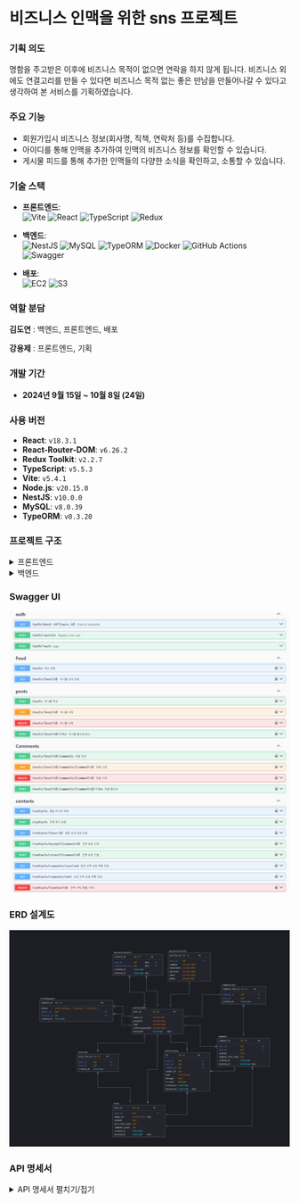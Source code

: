 # 비즈니스 인맥을 위한 sns 프로젝트

### 기획 의도
명함을 주고받은 이후에 비즈니스 목적이 없으면 연락을 하지 않게 됩니다.
비즈니스 외에도 연결고리를 만들 수 있다면 비즈니스 목적 없는 좋은 만남을 만들어나갈 수 있다고 생각하여
본 서비스를 기획하였습니다.

### 주요 기능
- 회원가입시 비즈니스 정보(회사명, 직책, 연락처 등)를 수집합니다.
- 아이디를 통해 인맥을 추가하여 인맥의 비즈니스 정보를 확인할 수 있습니다.
- 게시물 피드를 통해 추가한 인맥들의 다양한 소식을 확인하고, 소통할 수 있습니다.

### 기술 스택
- **프론트엔드**:  
  ![Vite](https://img.shields.io/badge/Vite-646CFF?style=for-the-badge&logo=vite&logoColor=white)
  ![React](https://img.shields.io/badge/React-61DAFB?style=for-the-badge&logo=react&logoColor=black)
  ![TypeScript](https://img.shields.io/badge/TypeScript-3178C6?style=for-the-badge&logo=typescript&logoColor=white)
  ![Redux](https://img.shields.io/badge/Redux-764ABC?style=for-the-badge&logo=redux&logoColor=white)

- **백엔드**:  
  ![NestJS](https://img.shields.io/badge/NestJS-E0234E?style=for-the-badge&logo=nestjs&logoColor=white)
  ![MySQL](https://img.shields.io/badge/MySQL-4479A1?style=for-the-badge&logo=mysql&logoColor=white)
  ![TypeORM](https://img.shields.io/badge/TypeORM-FF5733?style=for-the-badge&logo=typeorm&logoColor=white)
  ![Docker](https://img.shields.io/badge/Docker-2496ED?style=for-the-badge&logo=docker&logoColor=white)
  ![GitHub Actions](https://img.shields.io/badge/GitHub%20Actions-2088FF?style=for-the-badge&logo=github-actions&logoColor=white)
  ![Swagger](https://img.shields.io/badge/Swagger-85EA2D?style=for-the-badge&logo=swagger&logoColor=black)

- **배포**:  
![EC2](https://img.shields.io/badge/Amazon%20EC2-FF9900?style=for-the-badge&logo=amazon-ec2&logoColor=white)
  ![S3](https://img.shields.io/badge/Amazon%20S3-569A31?style=for-the-badge&logo=amazon-s3&logoColor=white)

### 역할 분담
**김도연** : 백엔드, 프론트엔드, 배포

**강용제** : 프론트엔드, 기획

### 개발 기간
- **2024년 9월 15일 ~ 10월 8일 (24일)**

### 사용 버전
- **React**: `v18.3.1`
- **React-Router-DOM**: `v6.26.2`
- **Redux Toolkit**: `v2.2.7`
- **TypeScript**: `v5.5.3`
- **Vite**: `v5.4.1`
- **Node.js**: `v20.15.0`
- **NestJS**: `v10.0.0`
- **MySQL**: `v8.0.39`
- **TypeORM**: `v0.3.20`

### 프로젝트 구조
<details>
<summary>프론트엔드</summary>
  
```bash
Devlntro_front/
│
│
├── src/
│   ├── api/
│   │   ├── axiosInstance.ts
│   │   └── useAuthRedirect.ts
│   │
│   ├── assets/
│   │   └── react.svg
│   │
│   ├── components/
│   │   ├── FeedDetail.tsx
│   │   ├── NavBar.tsx
│   │   ├── PasswordChange.tsx
│   │   └── ProtectedRoute.tsx
│   │
│   ├── contexts/
│   │   └── AuthContext.tsx
│   │
│   ├── pages/
│   │   ├── CreatePostPage.tsx
│   │   ├── FeedPage.tsx
│   │   ├── FriendsFeedPage.tsx
│   │   ├── FriendsPage.tsx
│   │   ├── LoginPage.tsx
│   │   ├── MyPage.tsx
│   │   └── SignUpPage.tsx
│   │
│   ├── redux/
│   │   ├── store.ts
│   │   ├── userSlice.ts
│   │   └── notificationSlice.ts
│   │
│   ├── App.css
│   ├── App.tsx
│   ├── index.css
│   └── main.tsx
│
├── .env.development
├── .env.production
├── .eslintrc.cjs
├── .gitignore
├── index.html
├── package-lock.json
├── package.json
├── README.md
├── tsconfig.json
├── tsconfig.node.json
└── vite.config.ts

```

- `src/`: 소스 코드를 포함하는 메인 디렉토리
  - `api/`: API 관련 설정 및 인스턴스
  - `assets/`: 이미지 등의 정적 자원
  - `components/`: 재사용 가능한 React 컴포넌트
  - `contexts/`: React Context API를 사용한 상태 관리
  - `pages/`: 각 페이지를 나타내는 컴포넌트
  - `redux/`: Redux 관련 파일 (스토어 설정, 슬라이스 등)
- `.env.development` 및 `.env.production`: 개발 및 프로덕션 환경 변수 설정
- `vite.config.ts`: Vite 설정 파일
- `package.json`: 프로젝트 의존성 및 스크립트 정의
</details>

<details>
<summary>백엔드</summary>
  
```bash
Devlntro_api/
│
├── src/
│   ├── auth/
│   │   ├── auth.controller.ts
│   │   ├── auth.module.ts
│   │   ├── auth.service.ts
│   │   ├── auth.controller.spec.ts
│   │   ├── auth.service.spec.ts
│   │   ├── jwt-auth.guard.ts
│   │   ├── jwt.strategy.ts
│   │   └── dto/
│   │       ├── comment.dto.ts
│   │
│   ├── comment/
│   │   ├── comment.controller.ts
│   │   ├── comment.module.ts
│   │   ├── comment.service.ts
│   │   └── dto/
│   │       ├── comment.dto.ts
│   │
│   ├── common/
│   ├── contacts/
│   │   ├── contacts.controller.ts
│   │   ├── contacts.module.ts
│   │   ├── contacts.service.ts
│   │   └── dto/
│   │       ├── create-contact.dto.ts
│   │
│   ├── controllers/
│   │   └── sample.controller.ts
│   ├── dto/
│   │   ├── feed-query.dto.ts
│   │   ├── sample.dto.ts
│   ├── entities/
│   │   ├── business-contact.entity.ts
│   │   ├── business-profile.entity.ts
│   │   ├── comment-like.entity.ts
│   │   ├── comment.entity.ts
│   │   ├── friend-request.entity.ts
│   │   ├── notification.entity.ts
│   │   ├── post-like.entity.ts
│   │   ├── post.entity.ts
│   │   └── user-account.entity.ts
│   ├── feed/
│   │   ├── feed.controller.ts
│   │   ├── feed.module.ts
│   │   ├── feed.service.ts
│   ├── migrations/
│   │   ├── 1726495772853-InitialMigration.ts
│   │   ├── 1726674158617-RenameLikes.ts
│   │   ├── 1726743763543-AddDeletedAtToPost.ts
│   │   ├── 1726757374843-AddDeletedAtToUser.ts
│   │   ├── 1726844599137-AddConfirmPassword.ts
│   │   ├── 1727088144419-CreateFriendRequest.ts
│   │   ├── 1727102625007-AddDeleteAtToNotification.ts
│   │   ├── 1727185582581-UpdateRemainingTokens.ts
│   │   ├── 1727956898358-CreateNotificationEntity.ts
│   │   ├── 1727963072309-AddPostIdAndUserIdToPost.ts
│   │   └── 1728369960382-AddDeletedAtToPostLike.ts
│   ├── notification/
│   │   ├── notifications.controller.ts
│   │   ├── notifications.module.ts
│   │   ├── notifications.service.ts
│   ├── post/
│   │   ├── post.controller.ts
│   │   ├── post.module.ts
│   │   ├── post.service.ts
│   │   └── dto/
│   │       ├── post.dto.ts
│   ├── s3/
│   │   └── s3.module.ts
│   ├── seeds/
│   │   └── initial-data.seed.ts
│   ├── services/
│   │   ├── feed-filter.service.ts
│   │   ├── sorting-service.ts
│   ├── user/
│   │   ├── dto/
│   │   ├── user.controller.ts
│   │   ├── user.module.ts
│   │   ├── user.service.ts
│   ├── app.controller.spec.ts
│   ├── app.controller.ts
│   ├── app.module.ts
│   ├── app.service.ts
│   ├── main.ts
│   └── ormconfig.ts
├── test/
├── .dockerignore
├── .env
├── .eslintrc.js
├── .gitignore
├── .prettierrc
├── Dockerfile
├── nest-cli.json
├── package-lock.json
├── package.json
└── README.md
```
- `src`: 메인 소스 코드 디렉토리
- `auth`: 인증 관련 모듈, 컨트롤러, 서비스
- `users`: 사용자 관리 관련 모듈, 컨트롤러, 서비스, DTO
- `posts`: 게시물 관리 관련 모듈, 컨트롤러, 서비스, DTO
- `comments`: 댓글 관리 관련 모듈, 컨트롤러, 서비스, DTO
- `contacts`: 인맥 관리 관련 모듈, 컨트롤러, 서비스, DTO
- `feed`: 사용자 피드 관련 기능, 모듈, 서비스
- `notifications`: 알림 관련 모듈, 컨트롤러, 서비스
- `s3`: S3 관련 파일 업로드 모듈
- `migrations`: 데이터베이스 마이그레이션 파일들
- `seeds`: 데이터베이스 초기 데이터를 위한 시드 파일
- `services`: 여러 기능에 대한 서비스 레이어 코드
  - `feed-filter.service.ts`: 피드 필터링 로직을 처리하는 서비스
  - `sorting-service.ts`: 정렬 로직을 처리하는 서비스
- `database`: 데이터베이스 연결 설정 모듈
- `common`: 공통으로 사용되는 필터, 파이프라인 등
- `config`: 환경 설정 관련 파일
- `controllers`: 기타 컨트롤러 코드 모음
- `dto`: 공통 데이터 전송 객체 (DTO) 모음
- `entities`: 데이터베이스 엔티티 정의
  - `post.entity.ts`: 게시물 관련 엔티티 정의
  - `comment.entity.ts`: 댓글 관련 엔티티 정의
  - `user-account.entity.ts`: 사용자 계정 관련 엔티티 정의
  - `notification.entity.ts`: 알림 관련 엔티티 정의
- `main.ts`: 백엔드 애플리케이션의 진입점
- `.env`: 환경 변수 파일
- `.dockerignore`: Docker 관련 불필요 파일 제외
- `Dockerfile`: Docker 설정 파일
- `.eslintrc.js`: ESLint 설정 파일
- `.prettierrc`: Prettier 설정 파일
- `ormconfig.ts`: TypeORM 설정 파일
- `package.json`: 프로젝트 의존성 및 스크립트 정의
- `tsconfig.json`: TypeScript 설정 파일
- `README.md`: 프로젝트 설명 문서


</details>

### Swagger UI
![Swagger UI](./images/SwaggerUI.png)

### ERD 설계도
![ERD 설계도](./images/erd_diagram.png)

### API 명세서
<details>
<summary>API 명세서 펼치기/접기</summary>

## 1. 인증 및 사용자 관리
<details>
<summary>1.1 아이디 중복 검사</summary>

- **엔드포인트**: GET /auth/check-id/{login_id}
- **응답**:
    - 사용 **가능** (200 OK):
        
        ```json
        {
          "statusCode": 200,
          "message": "사용 가능한 아이디입니다."
        }
        ```
        
    - 사용 **불가** (200 OK):
        
        ```json
        {
          "statusCode": 200,
          "message": "이미 사용 중인 아이디입니다."
        }
        ```
</details>        

<details>
<summary>1.2 회원가입</summary>

- **엔드포인트**: POST /auth/register
- **요청 본문**:
    
    ```json
    {
      "login_id": "String",
      "password": "String",
      "confirmPassword": "String",
      "name": "String",
      "company": "String",
      "department": "String",
      "position": "String",
      "email": "String",
      "phone": "String"
    }
    ```
    
- **응답**:
    - **성공** (201 OK):
        
        ```json
        {
          "statusCode": 201,
          "message": "회원가입이 성공적으로 완료되었습니다.",
          "userId": "Number"
        }
        ```
        
    
    - **아이디 중복** (400 Bad Request):
        
        ```json
        {
          "statusCode": 400,
          "message": "이미 존재하는 아이디입니다.",
          "error": "Bad Request"
        }
        ```
        
    - **비밀번호 불일치** (400 Bad Request)
    - **서버 내부 에러**
        
        ```json
        {
          "statusCode": 400,
          "message": "비밀번호와 확인 비밀번호가 일치하지 않습니다.",
          "error": "Bad Request"
        }
        ```
</details>        

<details>
<summary>1.3 로그인</summary>

- **엔드포인트**: POST /auth/login
- **요청 본문**:
    
    ```json
    {
      "login_id": "String",
      "password": "String"
    }
    
    ```
    
- **응답**:
    - 성공 (200 OK):
        
        ```json
        {
          "statusCode": 200,
          "message": "로그인 성공",
          "token": "JWT_TOKEN",
          "userId": "Number"
        }
        
        ```
        
    - 실패 (401 Unauthorized):
        
        ```json
        {
          "statusCode": 401,
          "message": "아이디 또는 비밀번호가 잘못되었습니다.",
          "error": "Unauthorized"
        }
        ```
</details>        

## 2. 게시물 조회 (통합 엔드포인트)

<details>
<summary>2.1 피드 조회 (메인 페이지, 내 게시물, 특정 유저 게시물 조회)</summary>

- **엔드포인트**: `GET /posts`
- **헤더**: `Authorization: Bearer {JWT_TOKEN}`
- **쿼리 파라미터**:
    - `sort`: `"latest"`, `"likes"`, `"comments"` (정렬 기준 선택, 기본값은 `"latest"`)
    - `filter`: `"all"`, `"own"`, `"specific"` (게시물 필터링)
    - `specificUserId`: 특정 유저 게시물 조회 시 필요한 유저 ID

### **요청 예시**:

- **메인 페이지 (본인 + 인맥 게시물)**:
    
    ```sql
    GET /posts?filter=all&sort=latest
    ```
    
- **내 게시물 조회 (마이 게시물)**:
    
    ```bash
    GET /posts?filter=own&sort=latest
    ```
    
- **특정 유저 페이지 (특정 유저 게시물)**:
    
    ```sql
    GET /posts?filter=specific&specificUserId=123&sort=comments
    ```
    

### **응답 예시**:

### 성공 (200 OK):

```json
{
  "statusCode": 200,
  "message": "피드를 성공적으로 조회했습니다.",
  "posts": [
    {
      "postId": 123,
      "createrId": 456,
      "createrName": "홍길동",
      "createdAt": "2024-09-18T12:34:56.000Z",
      "imageUrl": "https://example.com/image.jpg",
      "isOwnPost": true},
    {
      "postId": 124,
      "createrId": 789,
      "createrName": "김철수",
      "createdAt": "2024-09-18T13:00:00.000Z",
      "imageUrl": "https://example.com/image2.jpg",
      "isOwnPost": false}
  ]
}
```

### 잘못된 파라미터 (400 Bad Request):

```json
{
  "statusCode": 400,
  "message": "잘못된 요청입니다. specificUserId가 필요합니다.",
  "error": "Bad Request"
}
```

### 게시물 없음 (404 Not Found):

```json
{
  "statusCode": 404,
  "message": "해당 게시물을 찾을 수 없습니다.",
  "error": "Not Found"
}
```

---
</details>

<details>
<summary>2.2 게시물 상세 조회</summary>

- **엔드포인트**: `GET /posts/{postId}`
- **헤더**: `Authorization: Bearer {JWT_TOKEN}`

### **응답 예시**:

### 성공 (200 OK):

```json
{
  "statusCode": 200,
  "message": "게시물을 성공적으로 조회했습니다.",
  "postId": 123,
  "createrId": 456,
  "createrName": "홍길동",
  "createdAt": "2024-09-18T12:34:56.000Z",
  "imageUrl": "https://example.com/image.jpg",
  "content": "이 게시물의 내용입니다.",
  "likesCount": 42,
  "commentsCount": 10,
  "isOwnPost": true,
  "comments": [
    {
      "commentId": 1,
      "authorName": "김철수",
      "content": "멋진 게시물이네요!",
      "createdAt": "2024-09-18T12:45:00.000Z"
    },
    {
      "commentId": 2,
      "authorName": "이영희",
      "content": "좋은 글 감사합니다.",
      "createdAt": "2024-09-18T13:00:00.000Z"
      "likeCount": "2"
    }
  ],
  "likes": [
    {
      "userId": 789,
      "userName": "김철수"
    },
    {
      "userId": 890,
      "userName": "이영희"
    }
  ]
}
```

### 유효하지 않은 게시물 ID (400 Bad Request):

```json
{
  "statusCode": 400,
  "message": "유효하지 않은 게시물 ID입니다.",
  "error": "Bad Request"
}
```

### 게시물 없음 (404 Not Found):

```json
{
  "statusCode": 404,
  "message": "해당 게시물을 찾을 수 없습니다.",
  "error": "Not Found"
}
```
</details>

## 3. 게시물 관리

<details>
<summary>3.1 게시물 작성</summary>

- **엔드포인트**: POST /posts
- **헤더**: Authorization: Bearer {JWT_TOKEN}
- **요청 본문**:
    - **Form Data**:
        - `content`: String (필수) - 게시물 내용
        - `image`: File (선택) - 업로드할 이미지 파일
- **응답**:
    - **성공** (201 Created):
        
        ```json
        {
          "statusCode": 201,
          "message": "게시물이 성공적으로 작성되었습니다.",
          "postId": "Number"
        }
        ```
        
    - **실패** (400 Bad Request):
        
        ```json
        {
          "statusCode": 400,
          "message": "게시물 작성에 실패했습니다. 필수 필드를 확인해주세요.",
          "error": "Bad Request"
        }
        ```
</details>        

<details>
<summary>3.2 게시물 수정</summary>

- **엔드포인트**: PUT /posts/{postId}
- **헤더**: Authorization: Bearer {JWT_TOKEN}
- **요청 본문**:
    - **Form Data**:
        - `content`: String (선택) - 게시물 내용
        - `image`: File (선택) - 새로 업로드할 이미지 파일
- **응답**:
    - **성공** (200 OK):
        
        ```json
        {
          "statusCode": 200,
          "message": "게시물이 성공적으로 수정되었습니다."
        }
        ```
        
    - **실패** (400 Bad Request):
        
        ```json
        {
          "statusCode": 400,
          "message": "게시물 수정에 실패했습니다. 유효한 데이터를 입력해주세요.",
          "error": "Bad Request"
        }
        ```
        
    - **실패** (404 Not Found):
        
        ```json
        {
          "statusCode": 404,
          "message": "게시물을 찾을 수 없습니다.",
          "error": "Not Found"
        }
        
        ```
</details>        

<details>
<summary>3.3 게시물 삭제</summary>

- **엔드포인트**: DELETE /posts/{postId}
- **헤더**: Authorization: Bearer {JWT_TOKEN}
- **응답**:
    - **성공** (200 OK):
        
        ```json
        {
          "statusCode": 200,
          "message": "게시물이 성공적으로 삭제되었습니다."
        }
        ```
        
    - **실패** (404 Not Found):
        
        ```json
        {
          "statusCode": 404,
          "message": "게시물을 찾을 수 없습니다.",
          "error": "Not Found"
        }
        ```
</details>        

<details>
<summary>3.4 게시물 좋아요</summary>

- **엔드포인트**: POST /posts/{postId}/like
- **헤더**: Authorization: Bearer {JWT_TOKEN}
- **응답**:
    - **성공** (200 OK):
        
        ```json
        {
          "statusCode": 200,
          "message": "게시물에 좋아요를 눌렀습니다.",
          "likeCount": "Number"
        }
        ```
        
    - **성공** (200 OK) - 좋아요 취소:
        
        ```json
        {
          "statusCode": 200,
          "message": "게시물 좋아요를 취소했습니다.",
          "likeCount": "Number"
        }
        ```
        
    - **실패** (404 Not Found):
        
        ```json
        {
          "statusCode": 404,
          "message": "게시물을 찾을 수 없습니다.",
          "error": "Not Found"
        }
        ```
 </details>       

## 4. 댓글관리

<details>
<summary>댓글 작성</summary>

- **엔드포인트**: POST /posts/{postId}/comments
- **헤더**: Authorization: Bearer {JWT_TOKEN}
- **요청 본문**:
    
    ```json
    {
      "content": "String"
    }
    ```
    
- **응답**:
    - **성공** (201 Created):
        
        ```json
        {
          "statusCode": 201,
          "message": "댓글이 성공적으로 작성되었습니다.",
          "commentId": "Number"
        }
        ```
        
    - **실패** (400 Bad Request):
        
        ```json
        {
          "statusCode": 400,
          "message": "댓글 작성에 실패했습니다. 내용을 입력해주세요.",
          "error": "Bad Request"
        }
        ```
</details>        

<details>
<summary>댓글 수정</summary>

- **엔드포인트**: PUT /posts/{postId}/comments/{commentId}
- **헤더**: Authorization: Bearer {JWT_TOKEN}
- **요청 본문**:
    
    ```json
    {
      "content": "String"
    }
    ```
    

**응답**

- **성공** (200 OK):
    
    ```json
    {
      "statusCode": 200,
      "message": "댓글이 성공적으로 수정되었습니다."
    }
    ```
    
- **실패** (400 Bad Request):
    
    ```json
    {
      "statusCode": 400,
      "message": "댓글 수정에 실패했습니다. 유효한 내용을 입력해주세요.",
      "error": "Bad Request"
    }
    ```
    
- **실패** (404 Not Found):
    
    ```json
    {
      "statusCode": 404,
      "message": "댓글을 찾을 수 없습니다.",
      "error": "Not Found"
    }
    ```
</details>     

<details>
<summary>댓글 삭제</summary>

- **엔드포인트**: DELETE /posts/{postId}/comments/{commentId}
- **헤더**: Authorization: Bearer {JWT_TOKEN}
- **응답**:
    - **성공** (200 OK):
        
        ```json
        {
          "statusCode": 200,
          "message": "댓글이 성공적으로 삭제되었습니다."
        }
        ```
        
    - **실패** (404 Not Found):
        
        ```json
        {
          "statusCode": 404,
          "message": "댓글을 찾을 수 없습니다.",
          "error": "Not Found"
        }
        ```
</details>

<details>
<summary>댓글 좋아요</summary>

- **엔드포인트**: POST /posts/{postId}/comments/{commentId}/like
- **헤더**: Authorization: Bearer {JWT_TOKEN}
- **응답**:
    - **성공** (200 OK) - 좋아요 추가:
        
        ```json
        {
          "statusCode": 200,
          "message": "댓글에 좋아요를 눌렀습니다.",
          "likeCount": "Number"
        }
        ```
        
    - **성공** (200 OK) - 좋아요 취소:
        
        ```json
        {
          "statusCode": 200,
          "message": "댓글 좋아요를 취소했습니다.",
          "likeCount": "Number"
        }
        ```
        
    - **실패** (404 Not Found):
        
        ```json
        {
          "statusCode": 404,
          "message": "댓글을 찾을 수 없습니다.",
          "error": "Not Found"
        }

        ```
</details>        

## 5. 명함 관리

<details>
<summary>5.1 명함 리스트 조회</summary>

- **엔드포인트**: GET /contacts
- **헤더**: `Authorization: Bearer {JWT_TOKEN}`
- **응답**:
    - 성공 (200 OK):
        
        ```json
        {
          "statusCode": 200,
          "message": "명함 리스트를 성공적으로 조회했습니다.",
          "contacts": [
            {
              "userId": "Number",
              "name": "String",
              "company": "String",
              "department": "String"
            }
          ]
        }
        ```
        
    - 실패 (400 Bad Request):
        
        ```json
        {
          "statusCode": 400,
          "message": "잘못된 요청입니다.",
          "error": "Bad Request"
        }
        ```
        
    - 실패 (404 Not Found):
        
        ```json
        {
          "statusCode": 404,
          "message": "명함 리스트를 찾을 수 없습니다.",
          "error": "Not Found"
        }
        ```
</details>        

<details>
<summary>5.2 명함 상세 정보 조회</summary>

- **엔드포인트**: GET /contacts/{userId}
- **헤더**: `Authorization: Bearer {JWT_TOKEN}`
- **응답**:
    - 성공 (200 OK):
        
        ```json
        {
          "statusCode": 200,
          "message": "명함 상세 정보를 성공적으로 조회했습니다.",
          "contact": {
            "userId": "Number",
            "name": "String",
            "company": "String",
            "department": "String",
            "position": "String",
            "email": "String",
            "phone": "String"
          }
        }
        ```
        
    - 실패 (400 Bad Request):
        
        ```json
        {
          "statusCode": 400,
          "message": "유효하지 않은 사용자 ID입니다.",
          "error": "Bad Request"
        }
        ```
        
    - 실패 (404 Not Found):
        
        ```json
        {
          "statusCode": 404,
          "message": "해당 사용자의 명함을 찾을 수 없습니다.",
          "error": "Not Found"
        }
        ```
</details>        

<details>
<summary>5.3 인맥 추가 (명함 추가)</summary>

- **엔드포인트**: POST /contacts
- **헤더**: `Authorization: Bearer {JWT_TOKEN}`
- **요청 본문**:
    
    ```json
    {
      "loginId": "Number"
    }
    ```
    
- **응답**:
    - 성공 (201 Created):
        
        ```json
        {
          "statusCode": 201,
          "message": "인맥이 요청이 성공적으로 추가되었습니다.",
          "contactId": "Number"
        }
        ```
        
    - 실패 (400 Bad Request):
        
        ```json
        {
          "statusCode": 400,
          "message": "대상 사용자를 찾을 수 없습니다.",
          "error": "Bad Request"
        }
        ```
        
    - 실패 (409 Conflict):
        
        ```json
        {
          "statusCode": 409,
          "message": "이미 인맥 요청을 보냈거나 인맥 관계가 존재합니다.",
          "error": "Conflict"
        }
        ```
 </details>        

<details>
<summary>5.4 인맥 요청 수락</summary>

- **엔드포인트**: POST /contacts/accept/{requestId}
- **헤더**: `Authorization: Bearer {JWT_TOKEN}`
- **응답**:
    - 성공 (200 OK):

```json
{
  "statusCode": 200,
  "message": "인맥 요청이 수락되었습니다.",
  "contactId": "Number"// 새로 생성된 인맥 관계의 ID
}
```

- 실패 (400 Bad Request):

```json
{
  "statusCode": 400,
  "message": "유효하지 않은 요청입니다.",
  "error": "Bad Request"
}
```

- 실패 (404 Not Found):

```json
{
  "statusCode": 404,
  "message": "해당 인맥 요청을 찾을 수 없습니다.",
  "error": "Not Found"
}
```
</details>

<details>
<summary>5.5 인맥 요청 거절</summary>

- **엔드포인트**: POST /contacts/reject/{requestId}
- **헤더**: `Authorization: Bearer {JWT_TOKEN}`
- **응답**:
    - 성공 (200 OK):

```json
{
  "statusCode": 200,
  "message": "인맥 요청이 거절되었습니다."
}
```

- 실패 (400 Bad Request):

```json
{
  "statusCode": 400,
  "message": "유효하지 않은 요청입니다.",
  "error": "Bad Request"
}
```

- 실패 (404 Not Found):

```json
{
  "statusCode": 404,
  "message": "해당 인맥 요청을 찾을 수 없습니다.",
  "error": "Not Found"
}
```
</details>

<details>
<summary>5.6 받은 인맥 요청 목록 조회</summary>

- **엔드포인트**: GET /contacts/requests/received
- **헤더**: `Authorization: Bearer {JWT_TOKEN}`
- **응답**:
    - 성공 (200 OK):

```json
{
  "statusCode": 200,
  "message": "받은 인맥 요청 목록을 성공적으로 조회했습니다.",
  "requests": [
    {
      "requestId": "Number",
      "senderLoginId": "String",
      "senderName": "String",
      "requestedAt": "DateTime"
    }
  ]
}
```

- 실패 (400 Bad Request):

```json
{
  "statusCode": 400,
  "message": "요청 처리 중 오류가 발생했습니다.",
  "error": "Bad Request"
}
```
</details>

<details>
<summary>5.7 보낸 인맥 요청 목록 조회</summary>

- **엔드포인트**: GET /contacts/requests/sent
- **헤더**: `Authorization: Bearer {JWT_TOKEN}`
- **응답**:
    - 성공 (200 OK):

```json
{
  "statusCode": 200,
  "message": "보낸 인맥 요청 목록을 성공적으로 조회했습니다.",
  "requests": [
    {
      "requestId": "Number",
      "senderLoginId": "String",
      "senderName": "String",
      "requestedAt": "DateTime"
    }
  ]
}
```

- 실패 (400 Bad Request):

```json
{
  "statusCode": 400,
  "message": "요청 처리 중 오류가 발생했습니다.",
  "error": "Bad Request"
}
```
</details>

<details>
<summary>5.8 인맥 삭제 (명함 삭제)</summary>

- **엔드포인트**: DELETE /contacts/{contactId}
- **헤더**: `Authorization: Bearer {JWT_TOKEN}`
- **응답**:
    - 성공 (200 OK):
        
        ```json
        {
          "statusCode": 200,
          "message": "인맥이 성공적으로 삭제되었습니다."
        }
        ```
        
    - 실패 (400 Bad Request):
        
        ```json
        {
          "statusCode": 400,
          "message": "유효하지 않은 인맥 ID입니다.",
          "error": "Bad Request"
        }
        ```
        
    - 실패 (404 Not Found):
        
        ```json
        {
          "statusCode": 404,
          "message": "해당 인맥을 찾을 수 없습니다.",
          "error": "Not Found"
        }
        ```
</details>        

## 6. 사용자 정보 관리

<details>
<summary>6.1 나의 명함 정보 수정</summary>
  
- **엔드포인트**: PUT /users/businessprofile
- **헤더**: `Authorization: Bearer {JWT_TOKEN}`
- **요청 본문**:
    
    ```json
    {
      "name": "String",
      "company": "String",
      "department": "String",
      "position": "String",
      "email": "String",
      "phone": "String"
    }
    ```
    
- **응답**:
    - 성공 (200 OK):
        
        ```json
        {
          "statusCode": 200,
          "message": "프로필 정보가 성공적으로 수정되었습니다."
        }
        ```
        
    - 실패 (400 Bad Request):
        
        ```json
        {
          "statusCode": 400,
          "message": "잘못된 요청입니다. 유효한 정보를 입력해주세요.",
          "error": "Bad Request"
        }
        ```
</details>         

<details>
<summary>6.2 비밀번호 변경 </summary>

- **엔드포인트**: PUT /users/password
- **헤더**: `Authorization: Bearer {JWT_TOKEN}`
- **요청 본문**:
    
    ```json
    {
      "currentPassword": "String",
      "newPassword": "String",
      "confirmNewPassword": "String"
    }
    ```
    
- **응답**:
    - 성공 (200 OK):
        
        ```json
        {
          "statusCode": 200,
          "message": "비밀번호가 성공적으로 변경되었습니다."
        }
        ```
        
    - 실패 (400 Bad Request):
        
        ```json
        {
          "statusCode": 400,
          "message": "새 비밀번호와 확인 비밀번호가 일치하지 않습니다.",
          "error": "Bad Request"
        }
        ```
        
    - 실패 (401 Unauthorized):
        
        ```json
        {
          "statusCode": 401,
          "message": "현재 비밀번호가 올바르지 않습니다.",
          "error": "Unauthorized"
        }
        ```
</details>        

<details>
<summary>6.3 회원 탈퇴</summary>

- **엔드포인트**: DELETE /users
- **헤더**: `Authorization: Bearer {JWT_TOKEN}`
- **요청 본문**:

```json
{
  "password": "String"
}
```

- **응답**:
    - 성공 (200 OK):

```json
{
  "statusCode": 200,
  "message": "회원 탈퇴가 성공적으로 처리되었습니다."
}
```

- 실패 (400 Bad Request):

```json
{
  "statusCode": 400,
  "message": "회원 탈퇴 처리 중 오류가 발생했습니다.",
  "error": "Bad Request"
}
```

- 실패 (401 Unauthorized):

```json
{
  "statusCode": 401,
  "message": "비밀번호가 올바르지 않습니다.",
  "error": "Unauthorized"
}
```
</details>

## 7. 알림 관리

<details>
<summary>7.1 알림 목록 조회</summary>

### 엔드포인트: `GET /notifications`
- **헤더**: `Authorization: Bearer {JWT_TOKEN}`
- **응답**:
    - **성공** (200 OK):
    
    ```json
    {
      "statusCode": 200,
      "message": "알림 목록을 성공적으로 조회했습니다.",
      "notifications": [
        {
          "notificationId": 1,
          "type": "friend_request",
          "message": "홍길동님이 친구 요청을 보냈습니다.",
          "postId": null,
          "commentId": null,
          "isRead": false,
          "createdAt": "2024-10-03T12:34:56Z",
          "senderId": 99
        }
      ]
    }
    ```
    
    - **실패** (400 Bad Request):
    
    ```json
    {
      "statusCode": 400,
      "message": "알림 조회 중 오류가 발생했습니다.",
      "error": "Bad Request"
    }
    ```

</details>

<details>
<summary>7.2 알림 읽음 처리</summary>

### 엔드포인트: `PATCH /notifications/{notificationId}/read`
- **헤더**: `Authorization: Bearer {JWT_TOKEN}`
- **응답**:
    - **성공** (200 OK):
    
    ```json
    {
      "statusCode": 200,
      "message": "알림이 성공적으로 읽음 처리되었습니다."
    }
    ```
    
    - **실패** (404 Not Found):
    
    ```json
    {
      "statusCode": 404,
      "message": "해당 알림을 찾을 수 없습니다.",
      "error": "Not Found"
    }
    ```

</details>

<details>
<summary>7.3 친구 요청 알림 생성</summary>

### 엔드포인트: `POST /notifications/friend-request`
- **헤더**: `Authorization: Bearer {JWT_TOKEN}`
- **요청 본문**:
    
    ```json
    {
      "receiverId": 99,
      "message": "홍길동님이 친구 요청을 보냈습니다."
    }
    ```
    
- **응답**:
    - **성공** (201 Created):
    
    ```json
    {
      "statusCode": 201,
      "message": "친구 요청 알림이 성공적으로 생성되었습니다.",
      "notificationId": 1
    }
    ```
    
    - **실패** (400 Bad Request):
    
    ```json
    {
      "statusCode": 400,
      "message": "친구 요청 알림 생성 중 오류가 발생했습니다.",
      "error": "Bad Request"
    }
    ```

</details>

<details>
<summary>7.4 게시물 좋아요 알림 생성</summary>

### 엔드포인트: `POST /notifications/like-post`
- **헤더**: `Authorization: Bearer {JWT_TOKEN}`
- **요청 본문**:
    
    ```json
    {
      "postId": 123,
      "receiverId": 456,
      "message": "김철수님이 당신의 게시물에 좋아요를 눌렀습니다."
    }
    ```
    
- **응답**:
    - **성공** (201 Created):
    
    ```json
    {
      "statusCode": 201,
      "message": "게시물 좋아요 알림이 성공적으로 생성되었습니다.",
      "notificationId": 2
    }
    ```
    
    - **실패** (400 Bad Request):
    
    ```json
    {
      "statusCode": 400,
      "message": "게시물 좋아요 알림 생성 중 오류가 발생했습니다.",
      "error": "Bad Request"
    }
    ```

</details>

<details>
<summary>7.5 댓글 알림 생성</summary>

### 엔드포인트: `POST /notifications/comment`
- **헤더**: `Authorization: Bearer {JWT_TOKEN}`
- **요청 본문**:
    
    ```json
    {
      "postId": 123,
      "receiverId": 456,
      "message": "이영희님이 당신의 게시물에 댓글을 남겼습니다."
    }
    ```
    
- **응답**:
    - **성공** (201 Created):
    
    ```json
    {
      "statusCode": 201,
      "message": "댓글 알림이 성공적으로 생성되었습니다.",
      "notificationId": 3
    }
    ```
    
    - **실패** (400 Bad Request):
    
    ```json
    {
      "statusCode": 400,
      "message": "댓글 알림 생성 중 오류가 발생했습니다.",
      "error": "Bad Request"
    }
    ```

</details>

<details>
<summary>7.6 댓글 좋아요 알림 생성</summary>

### 엔드포인트: `POST /notifications/like-comment`
- **헤더**: `Authorization: Bearer {JWT_TOKEN}`
- **요청 본문**:
    
    ```json
    {
      "commentId": 789,
      "receiverId": 456,
      "message": "김철수님이 당신의 댓글에 좋아요를 눌렀습니다."
    }
    ```
    
- **응답**:
    - **성공** (201 Created):
    
    ```json
    {
      "statusCode": 201,
      "message": "댓글 좋아요 알림이 성공적으로 생성되었습니다.",
      "notificationId": 4
    }
    ```
    
    - **실패** (400 Bad Request):
    
    ```json
    {
      "statusCode": 400,
      "message": "댓글 좋아요 알림 생성 중 오류가 발생했습니다.",
      "error": "Bad Request"
    }
    ```

</details>

<details>
<summary>7.7 알림 삭제</summary>

### 엔드포인트: `DELETE /notifications/{notificationId}`
- **헤더**: `Authorization: Bearer {JWT_TOKEN}`
- **설명**: 사용자가 특정 알림을 삭제합니다.
- **응답**:
    - **성공** (200 OK):
    
    ```json
    {
      "statusCode": 200,
      "message": "알림이 성공적으로 삭제되었습니다."
    }
    ```

    - **실패** (404 Not Found):
    
    ```json
    {
      "statusCode": 404,
      "message": "해당 알림을 찾을 수 없습니다.",
      "error": "Not Found"
    }
    ```
    - **실패** (400 Bad Request):

    ```json
    {
      "statusCode": 400,
      "message": "알림 삭제 중 오류가 발생했습니다.",
      "error": "Bad Request"
    }
    ```

</details>

<details>
<summary>7.8 알림 일괄 삭제</summary>

### 엔드포인트: `DELETE /notifications`
- **헤더**: `Authorization: Bearer {JWT_TOKEN}`
- **설명**: 사용자가 다수의 알림을 한 번에 삭제합니다.
- **요청 본문**:
    
    ```json
    {
      "notificationIds": [1, 2, 3]
    }
    ```
    
- **응답**:
    - **성공** (200 OK):
    
    ```json
    {
      "statusCode": 200,
      "message": "선택한 알림들이 성공적으로 삭제되었습니다."
    }
    ```
    
    - **실패** (400 Bad Request):
    
    ```json
    {
      "statusCode": 400,
      "message": "알림 삭제 요청 중 오류가 발생했습니다.",
      "error": "Bad Request"
    }
    ```
    - **실패** (404 Not Found):

    ```json
    {
      "statusCode": 404,
      "message": "삭제할 알림을 찾을 수 없습니다.",
      "error": "Not Found"
    }
    ```

</details>

<details>
<summary>7.9 로그인 ID로 사용자 ID 조회</summary>

### 엔드포인트: `POST /notifications/find-user-id`
- **헤더**: `Authorization: Bearer {JWT_TOKEN}`
- **요청 본문**:
    
    ```json
    {
      "login_id": "test_login"
    }
    ```
    
- **응답**:
    - **성공** (200 OK):
    
    ```json
    {
      "statusCode": 200,
      "message": "사용자 ID를 성공적으로 조회했습니다.",
      "userId": 123
    }
    ```
    
    - **실패** (404 Not Found):
    
    ```json
    {
      "statusCode": 404,
      "message": "해당 로그인 ID에 해당하는 사용자를 찾을 수 없습니다.",
      "error": "Not Found"
    }
    ```

</details>





</details>


